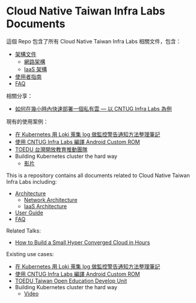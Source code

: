 # Cloud Native Taiwan Infra Labs Documents

這個 Repo 包含了所有 Cloud Native Taiwan Infra Labs 相關文件，包含：

- [架構文件](architecture)
	- [網路架構](architecture/network.md)
	- [IaaS 架構](architecture/iaas.md)
- [使用者指南](user-guide/openstack.md)
- [FAQ](user-guide/faq.md)

相關分享：
- [如何在幾小時內快速部署一個私有雲 — 以 CNTUG Infra Labs 為例](https://www.youtube.com/watch?v=YexUnVOZC8M&t=430s)

現有的使用案例：
- [在 Kubernetes 用 Loki 蒐集 log 做監控警告通知方法整理筆記](https://malagege.github.io/blog/2022/04/03/%E5%9C%A8-Kubernetes-%E7%94%A8-Loki-%E8%92%90%E9%9B%86-log-%E5%81%9A%E7%9B%A3%E6%8E%A7%E8%AD%A6%E5%91%8A%E9%80%9A%E7%9F%A5%E6%96%B9%E6%B3%95%E6%95%B4%E7%90%86%E7%AD%86%E8%A8%98/)
- [使用 CNTUG Infra Labs 編譯 Android Custom ROM](https://hackmd.io/@EdwardWu/InfraLabs_OB)
- [TOEDU 台灣開放教育推動團隊](https://toedu.g0v.tw/index.html)
- Building Kubernetes cluster the hard way
    - [影片](https://www.youtube.com/watch?v=YexUnVOZC8M&t=17837s)

This is a repository contains all documents related to Cloud Native Taiwan Infra Labs including:

- [Architecture](architecture)
	- [Network Architecture](architecture/network.md)
	- [IaaS Architecture](architecture/iaas.md)
- [User Guide](user-guide/openstack.md)
- [FAQ](user-guide/faq.md)

Related Talks:
- [How to Build a Small Hyper Converged Cloud in Hours](https://www.youtube.com/watch?v=YexUnVOZC8M&t=430s)

Existing use cases:
- [在 Kubernetes 用 Loki 蒐集 log 做監控警告通知方法整理筆記](https://malagege.github.io/blog/2022/04/03/%E5%9C%A8-Kubernetes-%E7%94%A8-Loki-%E8%92%90%E9%9B%86-log-%E5%81%9A%E7%9B%A3%E6%8E%A7%E8%AD%A6%E5%91%8A%E9%80%9A%E7%9F%A5%E6%96%B9%E6%B3%95%E6%95%B4%E7%90%86%E7%AD%86%E8%A8%98/)
- [使用 CNTUG Infra Labs 編譯 Android Custom ROM](https://hackmd.io/@EdwardWu/InfraLabs_OB)
- [TOEDU Taiwan Open Education Develop Unit](https://toedu.g0v.tw/index.html)
- Building Kubernetes cluster the hard way
    - [Video](https://www.youtube.com/watch?v=YexUnVOZC8M&t=17837s)
